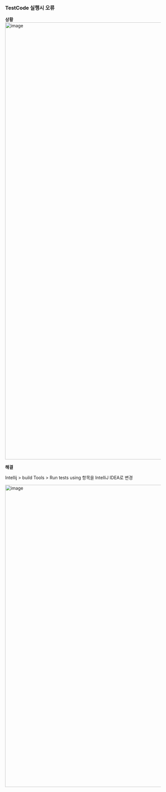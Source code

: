 ### TestCode 실행시 오류

**상황**
<img width="1410" alt="image" src="https://github.com/HJC96/Study/assets/87226129/ecbac180-e5fc-4b0f-8529-d703c63a8500">

**해결**

Intellij > build Tools > Run tests using 항목을 IntelliJ IDEA로 변경

<img width="975" alt="image" src="https://github.com/HJC96/Study/assets/87226129/349b8f7e-743d-4208-bbca-decddd4c4d7f">
